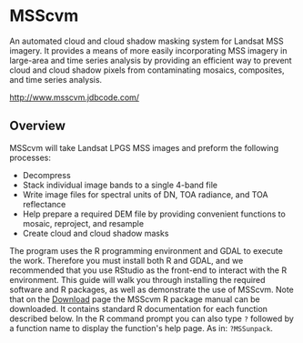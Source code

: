 # MSScvm

An automated cloud and cloud shadow masking system for Landsat MSS imagery. It provides a means of more easily incorporating MSS imagery in large-area and time series analysis by providing an efficient way to prevent cloud and cloud shadow pixels from contaminating mosaics, composites, and time series analysis.

http://www.msscvm.jdbcode.com/

<h2 class="page-header no_top_margin">Overview</h2>
<p>MSScvm will take Landsat LPGS MSS images and preform the following processes:</p>
	<ul>
		<li>Decompress</li>
		<li>Stack individual image bands to a single 4-band file</li>
		<li>Write image files for spectral units of DN, TOA radiance, and TOA reflectance</li>
		<li>Help prepare a required DEM file by providing convenient functions to mosaic, reproject, and resample</li>
		<li>Create cloud and cloud shadow masks</li>
	</ul>
	<p>The program uses the R programming environment and GDAL to execute the work. Therefore you must 
		install both R and GDAL, and we recommended that you use RStudio as the front-end to interact with 
		the R environment. This guide will walk you through installing the required software and R packages,
		as well as demonstrate the use of MSScvm. Note that on the <a href="download.html">Download</a> page
		the MSScvm R package manual can be downloaded. It contains standard R documentation for each function
		described below. In the R command prompt you can also type <code>?</code> followed by a function name to display the 
		function's help page. As in: <code>?MSSunpack</code>.</p>

